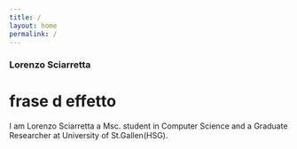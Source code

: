```yaml
---
title: /
layout: home
permalink: /
---
```


### Lorenzo Sciarretta

# frase d effetto

I am Lorenzo Sciarretta a Msc. student in Computer Science and a Graduate Researcher at University of St.Gallen(HSG).
